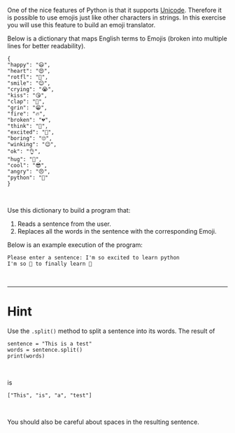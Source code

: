 One of the nice features of Python is that it supports [Unicode](https://en.wikipedia.org/wiki/Unicode).
Therefore it is possible to use emojis just like other characters in strings. In this exercise
you will use this feature to build an emoji translator.

Below is a dictionary that maps English terms to Emojis (broken into multiple lines for better readability).

    {
    "happy": "😃",
    "heart": "😍",
    "rotfl": "🤣",
    "smile": "😊",
    "crying": "😭",
    "kiss": "😘",
    "clap": "👏",
    "grin": "😁",
    "fire": "🔥",
    "broken": "💔",
    "think": "🤔",
    "excited": "🤩",
    "boring": "🙄",
    "winking": "😉",
    "ok": "👌",
    "hug": "🤗",
    "cool": "😎",
    "angry": "😠",
    "python": "🐍"
    }

<br/>

Use this dictionary to build a program that:

1. Reads a sentence from the user.
2. Replaces all the words in the sentence with the corresponding Emoji.

Below is an example execution of the program:

    Please enter a sentence: I'm so excited to learn python
    I'm so 🤩 to finally learn 🐍

<br/>

---

# Hint

Use the `.split()` method to split a sentence into its words. The result of

    sentence = "This is a test"
    words = sentence.split()
    print(words)

<br/>

is

    ["This", "is", "a", "test"]

<br/>

You should also be careful about spaces in the resulting sentence.